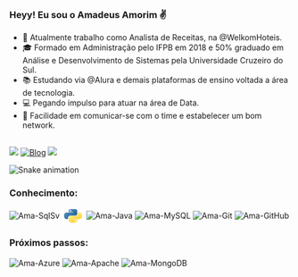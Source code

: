 ### Heyy! Eu sou o Amadeus Amorim ✌️


- 🏨 Atualmente trabalho como Analista de Receitas, na @WelkomHoteis.
- 🎓 Formado em Administração pelo IFPB em 2018 e 50% graduado em Análise e Desenvolvimento de Sistemas pela Universidade Cruzeiro do Sul.
- 📚 Estudando via @Alura e demais plataformas de ensino voltada a área de tecnologia.
- 💻 Pegando impulso para atuar na área de Data.
- 💬 Facilidade em comunicar-se com o time e estabelecer um bom network.
##
<a href="https://www.linkedin.com/in/amadeusamorim/" target="_blank"><img src="https://img.shields.io/badge/-LinkedIn-%230077B5?style=for-the-badge&logo=linkedin&logoColor=white" target="_blank"></a>
[![Blog](https://img.shields.io/website?label=ALURA&style=for-the-badge&url=https://cursos.alura.com.br/user/amorim-amadeus)](https://cursos.alura.com.br/user/amorim-amadeus)
<a href = "mailto:amorim.amadeus@gmail.com"><img src="https://img.shields.io/badge/-Gmail-%23333?style=for-the-badge&logo=gmail&logoColor=white" target="_blank"></a>

  ![Snake animation](https://github.com/amadeusamorim/blob/output/github-contribution-grid-snake.svg)

### Conhecimento:
<div style="display: inline_block">
  <img align="center" alt="Ama-SqlSv" height="30" width="40" src="https://cdn.jsdelivr.net/gh/devicons/devicon/icons/microsoftsqlserver/microsoftsqlserver-plain.svg">
  <img align="center" alt="Ama-Python" height="30" width="40" src="https://raw.githubusercontent.com/devicons/devicon/master/icons/python/python-original.svg">
  <img align="center" alt="Ama-Java" height="30" width="40" src="https://cdn.jsdelivr.net/gh/devicons/devicon/icons/java/java-original.svg">
  <img align="center" alt="Ama-MySQL" height="30" width="40" src="https://cdn.jsdelivr.net/gh/devicons/devicon/icons/mysql/mysql-original.svg">
  <img align="center" alt="Ama-Git" height="30" width="40" src="https://cdn.jsdelivr.net/gh/devicons/devicon/icons/git/git-original.svg">
  <img align="center" alt="Ama-GitHub" height="30" width="40" src="https://cdn.jsdelivr.net/gh/devicons/devicon/icons/github/github-original.svg">


  ### Próximos passos:
<div style="display: inline_block">
  <img align="center" alt="Ama-Azure" height="30" width="40"  src="https://cdn.jsdelivr.net/gh/devicons/devicon/icons/azure/azure-original.svg" />
  <img align="center" alt="Ama-Apache" height="30" width="40" src="https://cdn.jsdelivr.net/gh/devicons/devicon/icons/apache/apache-original.svg" />
  <img align="center" alt="Ama-MongoDB" height="30" width="40" src="https://cdn.jsdelivr.net/gh/devicons/devicon/icons/mongodb/mongodb-original.svg" />
</div><br/>




